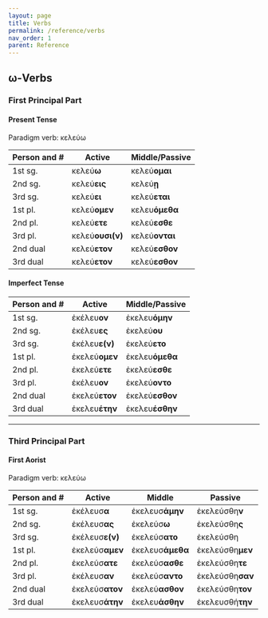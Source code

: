 ```yaml
---
layout: page
title: Verbs
permalink: /reference/verbs
nav_order: 1
parent: Reference
---
```


## ω-Verbs

### First Principal Part

#### Present Tense

Paradigm verb: κελεύω

| Person and #      | Active | Middle/Passive |
| ----------- | ----------- | ----------- |
| 1st sg.    | κελεύ**ω**      | κελεύ**ομαι**       |
| 2nd sg.   | κελεύ**εις**        | κελεύ**ῃ**       |
| 3rd sg.   | κελεύ**ει**        | κελεύ**εται**      |
| 1st pl.   | κελεύ**ομεν**        | κελευ**όμεθα**      |
| 2nd pl.   | κελεύ**ετε**        | κελεύ**εσθε**      |
| 3rd pl.   | κελεύ**ουσι(ν)**        | κελεύ**ονται**      |
| 2nd dual   | κελεύ**ετον**        | κελεύ**εσθον**      |
| 3rd dual   | κελεύ**ετον**        | κελεύ**εσθον**      |

#### Imperfect Tense

| Person and #      | Active | Middle/Passive |
| ----------- | ----------- | ----------- |
| 1st sg.    | ἐκέλευ**ον**      | ἐκελευ**όμην**       |
| 2nd sg.   | ἐκέλευ**ες**        | ἐκελεύ**ου**       |
| 3rd sg.   | ἐκέλευ**ε(ν)**        | ἐκελεύ**ετο**      |
| 1st pl.   | ἐκελεύ**ομεν**        | ἐκελευ**όμεθα**      |
| 2nd pl.   | ἐκελεύ**ετε**        | ἐκελεύ**εσθε**      |
| 3rd pl.   | ἐκέλευ**ον**        | ἐκελεύ**οντο**      |
| 2nd dual   | ἐκελεύ**ετον**        | ἐκελεύ**εσθον**      |
| 3rd dual   | ἐκελευ**έτην**        | ἐκελευ**έσθην**      |

***

### Third Principal Part

#### First Aorist

Paradigm verb: κελεύω

| Person and #      | Active | Middle | Passive |
| ----------- | ----------- | ----------- | ----------- |
| 1st sg.    | ἐκέλευσ**α**      | ἐκελευσ**άμην**       | ἐκελεύσθη**ν** |
| 2nd sg.   | ἐκέλευσ**ας**        | ἐκελεύσ**ω**       | ἐκελεύσθη**ς** |
| 3rd sg.   | ἐκέλευσ**ε(ν)**        | ἐκελεύσ**ατο**      | ἐκελεύσθη |
| 1st pl.   | ἐκελεύσ**αμεν**        | ἐκελευσ**άμεθα**      | ἐκελεύσθη**μεν** |
| 2nd pl.   | ἐκελεύσ**ατε**        | ἐκελεύσ**ασθε**      | ἐκελεύσθη**τε** |
| 3rd pl.   | ἐκέλευσ**αν**        | ἐκελεύσ**αντο**      | ἐκελεύσθη**σαν** |
| 2nd dual   | ἐκελεύσ**ατον**        | ἐκελεύ**ασθον**      | ἐκελεύσθη**τον** |
| 3rd dual   | ἐκελευσ**άτην**        | ἐκελευ**άσθην**      | ἐκελευσθή**την** |
